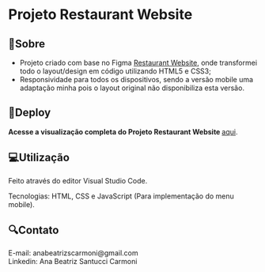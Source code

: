 # Projeto Restaurant Website

<h2>📝Sobre</h2>
<ul>
  <li>Projeto criado com base no Figma <a href="https://www.figma.com/file/JFMnZNQv2FQsp1C1ikOkct/Restaurant-Website-UI-Template-(Community)?type=design&node-id=0%3A1&mode=design&t=vp7hxwbzIQkDx5YI-1">Restaurant Website</a>, onde transformei todo o layout/design em código utilizando HTML5 e CSS3;</li>
  <li>Responsividade para todos os dispositivos, sendo a versão mobile uma adaptação minha pois o layout original não disponibiliza esta versão.</li>
</ul>

<h2>🔗Deploy</h2>
<p><strong> Acesse a visualização completa do Projeto Restaurant Website </strong> <a href="https://abeatrizsc.github.io/restaurant-website/" target="_blank"> aqui</a>.</p>

<h2>💻Utilização</h2>
<p> Feito através do editor Visual Studio Code.</p>
<p>Tecnologias: HTML, CSS e JavaScript (Para implementação do menu mobile).</p>

<h2>🔍Contato</h2>
<p>E-mail: anabeatrizscarmoni@gmail.com <br>
Linkedin: Ana Beatriz Santucci Carmoni
</p>
